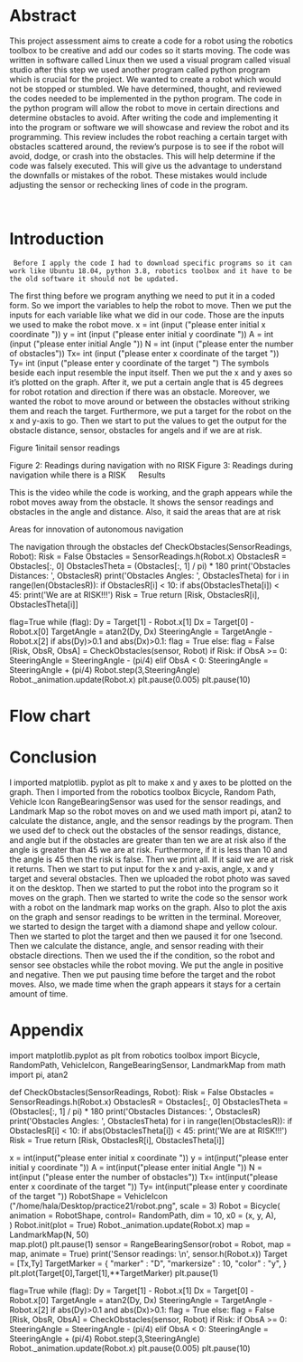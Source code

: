 # Abstract
   This project assessment aims to create a code for a robot using the robotics toolbox to be creative and add our codes so it starts moving. The code was written in software called Linux then we used a visual program called visual studio after this step we used another program called python program which is crucial for the project. We wanted to create a robot which would not be stopped or stumbled. We have determined, thought, and reviewed the codes needed to be implemented in the python program. The code in the python program will allow the robot to move in certain directions and determine obstacles to avoid. After writing the code and implementing it into the program or software we will showcase and review the robot and its programming. This review includes the robot reaching a certain target with obstacles scattered around, the review’s purpose is to see if the robot will avoid, dodge, or crash into the obstacles. This will help determine if the code was falsely executed. This will give us the advantage to understand the downfalls or mistakes of the robot. These mistakes would include adjusting the sensor or rechecking lines of code in the program.

 
 # Introduction 
     Before I apply the code I had to download specific programs so it can work like Ubuntu 18.04, python 3.8, robotics toolbox and it have to be the old software it should not be updated.
The first thing before we program anything we need to put it in a coded form. So we import the variables to help the robot to move. Then we put the inputs for each variable like what we did in our code. Those are the inputs we used to make the robot move.
x = int (input ("please enter initial x coordinate "))
y = int (input ("please enter initial y coordinate "))
A = int (input ("please enter initial Angle "))
N = int (input ("please enter the number of obstacles"))
Tx= int (input ("please enter x coordinate of the target "))
Ty= int (input ("please enter y coordinate of the target ")
The symbols beside each input resemble the input itself. Then we put the x and y axes so it’s plotted on the graph. After it, we put a certain angle that is 45 degrees for robot rotation and direction if there was an obstacle. Moreover, we wanted the robot to move around or between the obstacles without striking them and reach the target. Furthermore, we put a target for the robot on the x and y-axis to go. Then we start to put the values to get the output for the obstacle distance, sensor, obstacles for angels and if we are at risk. 
 
Figure 1initail sensor readings

           
Figure 2: Readings during navigation with no RISK           Figure 3: Readings during navigation while there is a RISK
 
Results 

This is the video while the code is working, and the graph appears while the robot moves away from the obstacle. It shows the sensor readings and obstacles in the angle and distance. Also, it said the areas that are at risk


 


  
          






























                                                                                                     

Areas for innovation of autonomous navigation

The navigation through the obstacles 
def CheckObstacles(SensorReadings, Robot):
        Risk = False
        Obstacles = SensorReadings.h(Robot.x)
        ObstaclesR = Obstacles[:, 0]
        ObstaclesTheta = (Obstacles[:, 1] / pi) * 180
        print('Obstacles Distances: ', ObstaclesR)
        print('Obstacles Angles: ', ObstaclesTheta)
        for i in range(len(ObstaclesR)):
                if ObstaclesR[i] < 10:
                        if abs(ObstaclesTheta[i]) < 45:
                                print('We are at RISK!!!')
                                Risk = True
        return [Risk, ObstaclesR[i], ObstaclesTheta[i]]

flag=True 
while (flag):
        Dy = Target[1] - Robot.x[1] 
        Dx = Target[0] - Robot.x[0]
        TargetAngle = atan2(Dy, Dx)
        SteeringAngle = TargetAngle - Robot.x[2] 
        if abs(Dy)>0.1  and abs(Dx)>0.1:
                flag = True
        else: 
                flag = False
        [Risk, ObsR, ObsA] = CheckObstacles(sensor, Robot)
        if Risk:
                if ObsA >= 0:
                        SteeringAngle = SteeringAngle - (pi/4)
                elif ObsA < 0:
                        SteeringAngle = SteeringAngle + (pi/4)
        Robot.step(3,SteeringAngle)
        Robot._animation.update(Robot.x)
        plt.pause(0.005)
plt.pause(10)










 # Flow chart 


 





# Conclusion     
I imported matplotlib. pyplot as plt to make x and y axes to be plotted on the graph. Then I imported from the robotics toolbox Bicycle, Random Path, Vehicle Icon RangeBearingSensor was used for the sensor readings, and Landmark Map so the robot moves on and we used math import pi, atan2 to calculate the distance, angle, and the sensor readings by the program. Then we used def to check out the obstacles of the sensor readings, distance, and angle but if the obstacles are greater than ten we are at risk also if the angle is greater than 45 we are at risk. Furthermore, if it is less than 10 and the angle is 45 then the risk is false. Then we print all. If it said we are at risk it returns. Then we start to put input for the x and y-axis, angle, x and y target and several obstacles. Then we uploaded the robot photo was saved it on the desktop. Then we started to put the robot into the program so it moves on the graph. Then we started to write the code so the sensor work with a robot on the landmark map works on the graph. Also to plot the axis on the graph and sensor readings to be written in the terminal. Moreover, we started to design the target with a diamond shape and yellow colour. Then we started to plot the target and then we paused it for one 1second. Then we calculate the distance, angle, and sensor reading with their obstacle directions. Then we used the if the condition, so the robot and sensor see obstacles while the robot moving. We put the angle in positive and negative. Then we put pausing time before the target and the robot moves. Also, we made time when the graph appears it stays for a certain amount of time.

















# Appendix 
import matplotlib.pyplot as plt
from robotics toolbox import Bicycle, RandomPath, VehicleIcon, RangeBearingSensor, LandmarkMap
from math import pi, atan2

def CheckObstacles(SensorReadings, Robot):
        Risk = False
        Obstacles = SensorReadings.h(Robot.x)
        ObstaclesR = Obstacles[:, 0]
        ObstaclesTheta = (Obstacles[:, 1] / pi) * 180
        print('Obstacles Distances: ', ObstaclesR)
        print('Obstacles Angles: ', ObstaclesTheta)
        for i in range(len(ObstaclesR)):
                if ObstaclesR[i] < 10:
                        if abs(ObstaclesTheta[i]) < 45:
                                print('We are at RISK!!!')
                                Risk = True
        return [Risk, ObstaclesR[i], ObstaclesTheta[i]]

x = int(input("please enter initial x coordinate ")) 
y = int(input("please enter initial y coordinate "))
A = int(input("please enter initial Angle "))
N = int(input ("please enter the number of obstacles"))
Tx= int(input("please enter x coordinate of the target ")) 
Ty= int(input("please enter y coordinate of the target "))
RobotShape = VehicleIcon ("/home/hala/Desktop/practice21/robot.png", scale = 3)
Robot = Bicycle(
        animation = RobotShape,
        control= RandomPath,
        dim = 10,
        x0 = (x, y, A),  
)
Robot.init(plot = True)
Robot._animation.update(Robot.x)
map = LandmarkMap(N, 50)  
map.plot()
plt.pause(1)
sensor = RangeBearingSensor(robot = Robot, map = map, animate = True)
print('Sensor readings: \n', sensor.h(Robot.x))
Target = [Tx,Ty] 
TargetMarker = {
        "marker" : "D",
        "markersize" : 10,
        "color" : "y", 
}
plt.plot(Target[0],Target[1],**TargetMarker)
plt.pause(1)

flag=True 
while (flag):
        Dy = Target[1] - Robot.x[1] 
        Dx = Target[0] - Robot.x[0]
        TargetAngle = atan2(Dy, Dx)
        SteeringAngle = TargetAngle - Robot.x[2] 
        if abs(Dy)>0.1  and abs(Dx)>0.1:
                flag = True
        else: 
                flag = False
        [Risk, ObsR, ObsA] = CheckObstacles(sensor, Robot)
        if Risk:
                if ObsA >= 0:
                        SteeringAngle = SteeringAngle - (pi/4)
                elif ObsA < 0:
                        SteeringAngle = SteeringAngle + (pi/4)
        Robot.step(3,SteeringAngle)
        Robot._animation.update(Robot.x)
        plt.pause(0.005)
plt.pause(10)
